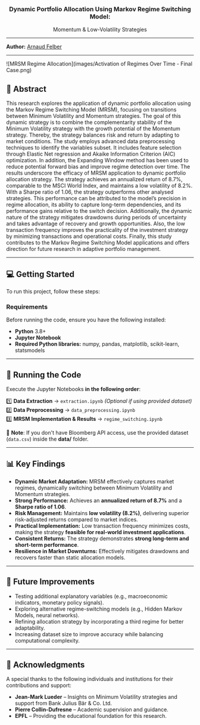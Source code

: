 <!-- Able a quick return to the top page -->
<a name="readme-top"></a>

<!-- PROJECT LOGO -->
<br />


<h3 align="center">Dynamic Portfolio Allocation Using Markov Regime Switching Model: </h3>

  <p align="center">
     Momentum & Low-Volatility Strategies
    
  </p>
</div>

---

**Author:** [Arnaud Felber](https://people.epfl.ch/arnaud.felber?lang=en)


---

![MRSM Regime Allocation](images/Activation of Regimes Over Time - Final Case.png)

<!-- ABOUT THE PROJECT -->

## 📖 Abstract


This research explores the application of dynamic portfolio allocation using the Markov Regime Switching Model (MRSM), focusing on transitions between Minimum Volatility and Momentum strategies. The goal of this dynamic strategy is to combine the complementarity stability of the Minimum Volatility strategy with the growth potential of the Momentum strategy. Thereby, the strategy balances risk and return by adapting to market conditions. The study employs advanced data preprocessing techniques to identify the variables subset. It includes feature selection through Elastic Net regression and Akaike Information Criterion (AIC) optimization. In addition, the Expanding Window method has been used to reduce potential forward bias and improve regime detection over time. The results underscore the efficacy of MRSM application to dynamic portfolio allocation strategy. The strategy achieves an annualized return of 8.7%, comparable to the MSCI World Index, and maintains a low volatility of 8.2%. With a Sharpe ratio of 1.06, the strategy outperforms other analysed strategies. This performance can be attributed to the model’s precision in regime allocation, its ability to capture long-term dependencies, and its performance gains relative to the switch decision. Additionally, the dynamic nature of the strategy mitigates drawdowns during periods of uncertainty and takes advantage of recovery and growth opportunities. Also, the low transaction frequency improves the practicality of the investment strategy by minimizing transactions and operational costs. Finally, this study contributes to the Markov Regime Switching Model applications and offers direction for future research in adaptive portfolio management.

---

## 💻 Getting Started  

To run this project, follow these steps:  

### **Requirements**  
Before running the code, ensure you have the following installed:  

- **Python** 3.8+  
- **Jupyter Notebook**  
- **Required Python libraries:**
numpy, pandas, matplotlib, scikit-learn, statsmodels

---

## 🚀 Running the Code  

Execute the Jupyter Notebooks **in the following order**:  

1️⃣ **Data Extraction** → `extraction.ipynb` *(Optional if using provided dataset)*  
2️⃣ **Data Preprocessing** → `data_preprocessing.ipynb`  
3️⃣ **MRSM Implementation & Results** → `regime_switching.ipynb`  

📌 **Note**: If you don't have Bloomberg API access, use the provided dataset (`data.csv`) inside the **data/** folder.  

---

## 📊 Key Findings

- **Dynamic Market Adaptation:** MRSM effectively captures market regimes, dynamically switching between Minimum Volatility and Momentum strategies.
- **Strong Performance:** Achieves an **annualized return of 8.7%** and a **Sharpe ratio of 1.06**.
- **Risk Management:** Maintains **low volatility (8.2%)**, delivering superior risk-adjusted returns compared to market indices.
- **Practical Implementation:** Low transaction frequency minimizes costs, making the strategy **feasible for real-world investment applications**.
- **Consistent Returns:** The strategy demonstrates **strong long-term and short-term performance**.
- **Resilience in Market Downturns:** Effectively mitigates drawdowns and recovers faster than static allocation models.

---
## 🔬 Future Improvements

- Testing additional explanatory variables (e.g., macroeconomic indicators, monetary policy signals).
- Exploring alternative regime-switching models (e.g., Hidden Markov Models, neural networks).
- Refining allocation strategy by incorporating a third regime for better adaptability.
- Increasing dataset size to improve accuracy while balancing computational complexity.



---
## 🙌 Acknowledgments

A special thanks to the following individuals and institutions for their contributions and support:

- **Jean-Mark Lueder** – Insights on Minimum Volatility strategies and support from Bank Julius Bär & Co. Ltd.
- **Pierre Collin-Dufresne** – Academic supervision and guidance.
- **EPFL** – Providing the educational foundation for this research.
